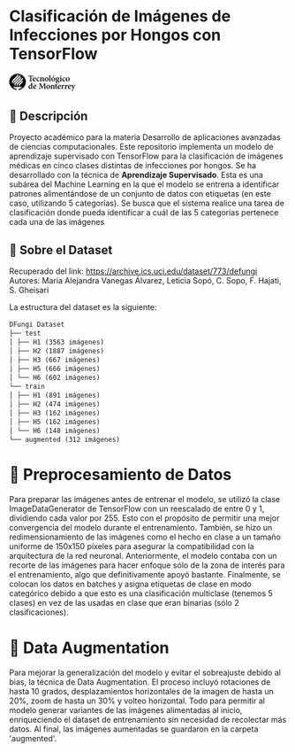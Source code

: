 # Clasificación de Imágenes de Infecciones por Hongos con TensorFlow

<p align="left">
    <img src="Fotos/tec_logo.png" alt="Logo Tec" width="120"/>
</p>

## 📝 Descripción

Proyecto académico para la materia Desarrollo de aplicaciones avanzadas de ciencias computacionales. Este repositorio implementa un modelo de aprendizaje supervisado con TensorFlow para la clasificación de imágenes médicas en cinco clases distintas de infecciones por hongos.
Se ha desarrollado con la técnica de **Aprendizaje Supervisado**. Esta es una subárea del Machine Learning en la que el modelo se entrena a identificar patrones alimentándose de un conjunto de datos con etiquetas (en este caso, utilizando 5 categorías). Se busca que el sistema realice una tarea de clasificación donde pueda identificar a cuál de las 5 categorías pertenece cada una de las imágenes

## 📂 Sobre el Dataset

Recuperado del link: https://archive.ics.uci.edu/dataset/773/defungi
Autores: María Alejandra Vanegas Álvarez, Leticia Sopó, C. Sopo, F. Hajati, S. Gheisari

La estructura del dataset es la siguiente:

```
DFungi Dataset
├── test
│ ├── H1 (3563 imágenes)
│ ├── H2 (1887 imágenes)
│ ├── H3 (667 imágenes)
│ ├── H5 (666 imágenes)
│ └── H6 (602 imágenes)
└── train
│ ├── H1 (891 imágenes)
│ ├── H2 (474 imágenes)
│ ├── H3 (162 imágenes)
│ ├── H5 (162 imágenes)
│ └── H6 (148 imágenes)
└── augmented (312 imágenes)
```

# 🧹 Preprocesamiento de Datos

Para preparar las imágenes antes de entrenar el modelo, se utilizó la clase ImageDataGenerator de TensorFlow con un reescalado de entre 0 y 1, dividiendo cada valor por 255. Esto con el propósito de permitir una mejor convergencia del modelo durante el entrenamiento. También, se hizo un redimensionamiento de las imágenes como el hecho en clase a un tamaño uniforme de 150x150 píxeles para asegurar la compatibilidad con la arquitectura de la red neuronal. Anteriormente, el modelo contaba con un recorte de las imágenes para hacer enfoque sólo de la zona de interés para el entrenamiento, algo que definitivamente apoyó bastante. Finalmente, se colocan los datos en batches y asigna etiquetas de clase en modo categórico debido a que esto es una clasificación multiclase (tenemos 5 clases) en vez de las usadas en clase que eran binarias (sólo 2 clasificaciones).

# 🔁 Data Augmentation

Para mejorar la generalización del modelo y evitar el sobreajuste debido al bias, la técnica de Data Augmentation. El proceso incluyó rotaciones de hasta 10 grados, desplazamientos horizontales de la imagen de hasta un 20%, zoom de hasta un 30% y volteo horizontal. Todo para permitir al modelo generar variantes de las imágenes alimentadas al inicio, enriqueciendo el dataset de entrenamiento sin necesidad de recolectar más datos. Al final, las imágenes aumentadas se guardaron en la carpeta 'augmented'.
